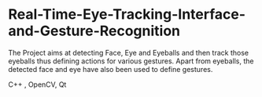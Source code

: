 Real-Time-Eye-Tracking-Interface-and-Gesture-Recognition
========================================================

The Project aims at detecting Face, Eye and Eyeballs and then track those eyeballs thus defining actions for various gestures. Apart from eyeballs, the detected face and eye have also been used to define gestures. 

C++ , OpenCV, Qt
